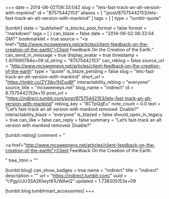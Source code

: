 +++
date = 2014-06-02T06:33:04Z
slug = "lets-fast-track-an-alt-version-with-mankind"
id = "87575442153"
aliases = [ "/post/87575442153/lets-fast-track-an-alt-version-with-mankind" ]
tags = [ ]
type = "tumblr-quote"

[tumblr]
state = "published"
is_blocks_post_format = false
format = "markdown"
tags = [ ]
can_blaze = false
date = "2014-06-02 06:33:04 GMT"
bookmarklet = true
source = "<a href=\"http://www.mcsweeneys.net/articles/client-feedback-on-the-creation-of-the-earth\">Client Feedback On the Creation of the Earth.</a>"
can_send_in_message = true
display_avatar = true
timestamp = 1.401690784e+09
id_string = "87575442153"
can_reblog = false
source_url = "http://www.mcsweeneys.net/articles/client-feedback-on-the-creation-of-the-earth"
type = "quote"
is_blaze_pending = false
slug = "lets-fast-track-an-alt-version-with-mankind"
short_url = "https://tmblr.co/ZY3jby1HZvpBf"
interactability_reblog = "everyone"
source_title = "mcsweeneys.net"
blog_name = "indirect"
id = 8.7575442153e+10
post_url = "https://indirect.tumblr.com/post/87575442153/lets-fast-track-an-alt-version-with-mankind"
reblog_key = "8CTpQgEu"
note_count = 0.0
text = "Let’s fast-track an alt version with mankind removed. Doable?"
interactability_blaze = "everyone"
is_blazed = false
should_open_in_legacy = true
can_like = false
can_reply = false
summary = "Let’s fast-track an alt version with mankind removed. Doable?"

[tumblr.reblog]
comment = "<p><a href=\"http://www.mcsweeneys.net/articles/client-feedback-on-the-creation-of-the-earth\">Client Feedback On the Creation of the Earth.</a></p>"
tree_html = ""

[tumblr.blog]
can_show_badges = true
name = "indirect"
title = "indirect"
description = ""
url = "https://indirect.tumblr.com/"
uuid = "t:PgyUJU3SA2Klwyt81UWAwQ"
updated = 1.738205153e+09

[tumblr.blog.tumblrmart_accessories]
+++
